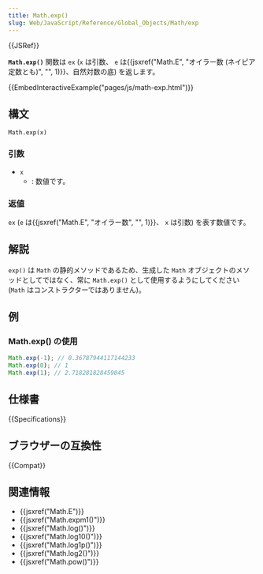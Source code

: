 ```yaml
---
title: Math.exp()
slug: Web/JavaScript/Reference/Global_Objects/Math/exp
---
```


{{JSRef}}

**`Math.exp()`** 関数は `ex` (`x` は引数、 `e` は{{jsxref("Math.E", "オイラー数 (ネイピア定数とも)", "", 1)}}、自然対数の底) を返します。

{{EmbedInteractiveExample("pages/js/math-exp.html")}}

## 構文

```
Math.exp(x)
```

### 引数

- `x`
  - : 数値です。

### 返値

`ex` (`e` は{{jsxref("Math.E", "オイラー数", "", 1)}}、 `x` は引数) を表す数値です。

## 解説

`exp()` は `Math` の静的メソッドであるため、生成した `Math` オブジェクトのメソッドとしてではなく、常に `Math.exp()` として使用するようにしてください (`Math` はコンストラクターではありません)。

## 例

### Math.exp() の使用

```js
Math.exp(-1); // 0.36787944117144233
Math.exp(0); // 1
Math.exp(1); // 2.718281828459045
```

## 仕様書

{{Specifications}}

## ブラウザーの互換性

{{Compat}}

## 関連情報

- {{jsxref("Math.E")}}
- {{jsxref("Math.expm1()")}}
- {{jsxref("Math.log()")}}
- {{jsxref("Math.log10()")}}
- {{jsxref("Math.log1p()")}}
- {{jsxref("Math.log2()")}}
- {{jsxref("Math.pow()")}}
